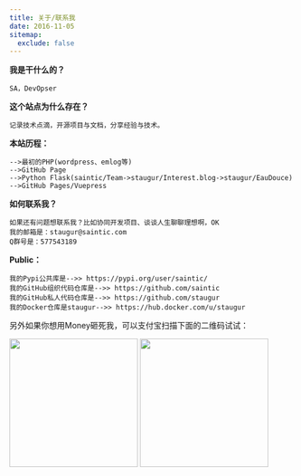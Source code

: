 ```yaml
---
title: 关于/联系我
date: 2016-11-05
sitemap:
  exclude: false
---
```


**我是干什么的？**

```
SA，DevOpser
```

**这个站点为什么存在？**

```
记录技术点滴，开源项目与文档，分享经验与技术。
```

**本站历程：**

```
-->最初的PHP(wordpress、emlog等)
-->GitHub Page
-->Python Flask(saintic/Team->staugur/Interest.blog->staugur/EauDouce)
-->GitHub Pages/Vuepress
```

**如何联系我？**

```
如果还有问题想联系我？比如协同开发项目、谈谈人生聊聊理想啊，OK
我的邮箱是：staugur@saintic.com
Q群号是：577543189
```

**Public：**

```
我的Pypi公共库是-->> https://pypi.org/user/saintic/
我的GitHub组织代码仓库是-->> https://github.com/saintic
我的GitHub私人代码仓库是-->> https://github.com/staugur
我的Docker仓库是staugur-->> https://hub.docker.com/u/staugur
```

另外如果你想用Money砸死我，可以支付宝扫描下面的二维码试试：

<img style="max-width: 100%; width: 227px;" src="https://static.saintic.com/cdn/images/donation-alipay.jpg">

<img style="max-width: 100%; width: 227px;" src="https://static.saintic.com/cdn/images/donation-wechat.png">

